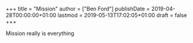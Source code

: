 +++
title = "Mission"
author = ["Ben Ford"]
publishDate = 2019-04-28T00:00:00+01:00
lastmod = 2019-05-13T17:02:05+01:00
draft = false
+++

Mission really is everything
